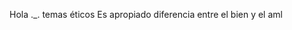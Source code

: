 Hola ._.
temas éticos 
Es apropiado diferencia entre el bien y el aml

<!---
Zuip420/Zuip420 is a ✨ special ✨ repository because its `README.md` (this file) appears on your GitHub profile.
You can click the Preview link to take a look at your changes.
--->
